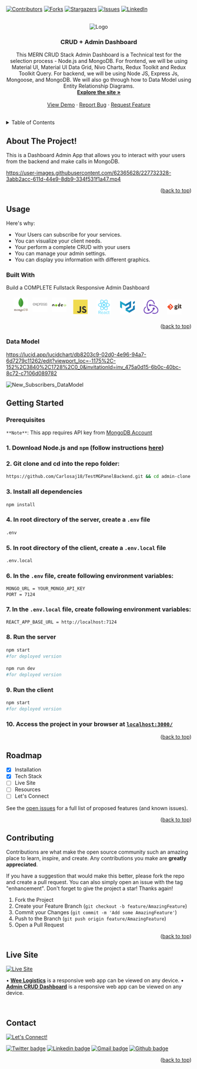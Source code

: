 <a name="readme-top"></a>
<!--
*** Thanks for checking out the Best-README-Template. If you have a suggestion
*** that would make this better, please fork the repo and create a pull request
*** or simply open an issue with the tag "enhancement".
*** Don't forget to give the project a star!
*** Thanks again! Now go create something AMAZING! :D
-->


<!-- PROJECT SHIELDS -->
<!--
*** I'm using markdown "reference style" links for readability.
*** Reference links are enclosed in brackets [ ] instead of parentheses ( ).
*** See the bottom of this document for the declaration of the reference variables
*** for contributors-url, forks-url, etc. This is an optional, concise syntax you may use.
*** https://www.markdownguide.org/basic-syntax/#reference-style-links
-->
[![Contributors][contributors-shield]][contributors-url]
[![Forks][forks-shield]][forks-url]
[![Stargazers][stars-shield]][stars-url]
[![Issues][issues-shield]][issues-url]
[![LinkedIn][linkedin-shield]][linkedin-url]



<!-- PROJECT LOGO -->
<br />
<div align="center">
  <a>
    <img src="https://user-images.githubusercontent.com/62365628/214876004-be858914-bb6b-4b6e-8c40-b49112ff0d30.png" alt="Logo" width="80" height="80">
  </a>

  <h3 align="center">CRUD + Admin Dashboard </h3>

  <p align="center">
    This MERN CRUD Stack Admin Dashboard is a Technical test for the selection process - Node.js and MongoDB. For frontend, we will be using Material UI, Material UI Data Grid, Nivo Charts, Redux Toolkit and Redux Toolkit Query. For backend, we will be using Node JS, Express Js, Mongoose, and MongoDB. We will also go through how to Data Model using Entity Relationship Diagrams.
    <br />
    <a href="https://github.com/Carlosaj18/TestMGPanelBackend"><strong>Explore the site »</strong></a>
    <br />
    <br />
    <a href="https://user-images.githubusercontent.com/62365628/227732328-3abb2acc-611d-44e9-8db9-334f531f1a47.mp4">View Demo</a>
    ·
    <a href="https://github.com/Carlosaj18/TestMGPanelBackend/issues">Report Bug</a>
    ·
    <a href="https://github.com/Carlosaj18/TestMGPanelBackend/issues">Request Feature</a>
  </p>
</div>

<br />
<!-- TABLE OF CONTENTS -->
<details>
  <summary>Table of Contents</summary>
  <ol>
    <li>
      <a href="#about-the-project">About The Project</a>
      <ul>
        <li><a href="#built-with">Built With</a></li>
        <li><a href="#data-model">Data Model</a></li>
      </ul>
    </li>
    <li>
      <a href="#getting-started">Getting Started</a>
      <ul>
        <li><a href="#prerequisites">Prerequisites</a></li>
        <li><a href="#installation">Installation</a></li>
      </ul>
    </li>
    <li><a href="#usage">Usage</a></li>
    <li><a href="#roadmap">Roadmap</a></li>
    <li><a href="#contributing">Contributing</a></li>
    <li><a href="#contact">Contact</a></li>
  </ol>
</details>

<!-- ABOUT THE PROJECT -->
## About The Project!


This is a Dashboard Admin App that allows you to interact with your users from the backend and make calls in MongoDB. 

https://user-images.githubusercontent.com/62365628/227732328-3abb2acc-611d-44e9-8db9-334f531f1a47.mp4

<p align="right">(<a href="#readme-top">back to top</a>)</p>

## Usage 

Here's why:
* Your Users can subscribe for your services. 
* You can visualize your client needs.
* Your perform a complete CRUD with your users 
* You can manage your admin settings. 
* You can display you information with different graphics. 

### Built With

Build a COMPLETE Fullstack Responsive Admin Dashboard

<p align="center">
  <a target="_blank" rel="noopener noreferrer"> <img src="https://github.com/devicons/devicon/blob/1119b9f84c0290e0f0b38982099a2bd027a48bf1/icons/mongodb/mongodb-original-wordmark.svg" alt="Mongo" height="40" style="vertical-align:top; margin:4px"></a>
  <a target="_blank" rel="noopener noreferrer"> <img src="https://github.com/devicons/devicon/blob/1119b9f84c0290e0f0b38982099a2bd027a48bf1/icons/express/express-original-wordmark.svg" alt="Express" height="40" style="vertical-align:top; margin:4px"></a>
  <a target="_blank" rel="noopener noreferrer"> <img src="https://github.com/devicons/devicon/blob/1119b9f84c0290e0f0b38982099a2bd027a48bf1/icons/nodejs/nodejs-original-wordmark.svg" alt="Node" height="40" style="vertical-align:top; margin:4px"></a>
  <a target="_blank" rel="noopener noreferrer"> <img src="https://github.com/devicons/devicon/blob/1119b9f84c0290e0f0b38982099a2bd027a48bf1/icons/javascript/javascript-original.svg" alt="Firebase" height="40" style="vertical-align:top; margin:10px"></a>
  <a target="_blank" rel="noopener noreferrer"> <img src="https://github.com/devicons/devicon/blob/master/icons/react/react-original-wordmark.svg" alt="React" height="40" style="vertical-align:top; margin:10px"</a>
   <a> <img src="https://github.com/devicons/devicon/blob/1119b9f84c0290e0f0b38982099a2bd027a48bf1/icons/materialui/materialui-original.svg" alt="MaterialUi" height="40" style="vertical-align:top; margin:10px"></a>
  <a> <img src="https://github.com/devicons/devicon/blob/1119b9f84c0290e0f0b38982099a2bd027a48bf1/icons/redux/redux-original.svg" alt="Redux" height="40" style="vertical-align:top; margin:10px"></a>
   <a> <img src="https://github.com/devicons/devicon/blob/1119b9f84c0290e0f0b38982099a2bd027a48bf1/icons/git/git-original-wordmark.svg" alt="MaterialUi" height="40" style="vertical-align:top; margin:10px"></a>
</p>
  
  
<p align="right">(<a href="#readme-top">back to top</a>)</p>


### Data Model

https://lucid.app/lucidchart/db8203c9-02d0-4e96-94a7-6d7279c11262/edit?viewport_loc=-1175%2C-152%2C3840%2C1728%2C0_0&invitationId=inv_475a0d15-6b0c-40bc-8c72-c7106d089782

![New_Subscribers_DataModel](https://user-images.githubusercontent.com/62365628/227727354-e53c31c1-c763-4558-83cb-4874ef2968b8.jpeg)

<!-- GETTING STARTED -->
## Getting Started

### Prerequisites

`**Note**`: This app requires API key from <a href="https://www.mongodb.com/" >MongoDB Account</a>

### 1. Download Node.js and `npm` (follow instructions [here](https://nodejs.org/en/))

### 2. Git clone and cd into the repo folder:

```bash
https://github.com/Carlosaj18/TestMGPanelBackend.git && cd admin-clone
```

### 3. Install all dependencies

```bash
npm install
```

### 4. In root directory of the server, create a `.env` file

```bash
.env
```

### 5. In root directory of the client, create a `.env.local` file

```bash
.env.local
```

### 6. In the `.env` file, create following environment variables:

```
MONGO_URL = YOUR_MONGO_API_KEY
PORT = 7124
```

### 7. In the `.env.local` file, create following environment variables:

```
REACT_APP_BASE_URL = http://localhost:7124
```

### 8. Run the server

```bash
npm start
#for deployed version

npm run dev
#for deployed version
```

### 9. Run the client

```bash
npm start
#for deployed version

```

### 10. Access the project in your browser at [`localhost:3000/`](localhost:3000)
   
<p align="right">(<a href="#readme-top">back to top</a>)</p>


<!-- ROADMAP -->
## Roadmap

- [x] Installation
- [x] Tech Stack
- [ ] Live Site
- [ ] Resources
- [ ] Let's Connect

See the [open issues](https://github.com/Carlosaj18/fullstack-admin/issues) for a full list of proposed features (and known issues).

<p align="right">(<a href="#readme-top">back to top</a>)</p>

<!-- CONTRIBUTING -->
## Contributing

Contributions are what make the open source community such an amazing place to learn, inspire, and create. Any contributions you make are **greatly appreciated**.

If you have a suggestion that would make this better, please fork the repo and create a pull request. You can also simply open an issue with the tag "enhancement".
Don't forget to give the project a star! Thanks again!

1. Fork the Project
2. Create your Feature Branch (`git checkout -b feature/AmazingFeature`)
3. Commit your Changes (`git commit -m 'Add some AmazingFeature'`)
4. Push to the Branch (`git push origin feature/AmazingFeature`)
5. Open a Pull Request

<p align="right">(<a href="#readme-top">back to top</a>)</p>

## Live Site 

<p id="live-site"><p>

<a href="https://test-mg-panel-backend.vercel.app/">![Live Site](https://res.cloudinary.com/dn1e07eul/image/upload/v1659389947/Readme%20Headers/inter-live-site_ngkqcf.png)</a>

• **[Wee Logistics](https://test-mg-panel-backend.vercel.app/)** is a responsive web app can be viewed on any device.
• **[Admin CRUD Dashboard](https://test-mg-panel-backend.vercel.app/admin)** is a responsive web app can be viewed on any device.

<br>

<!-- CONTACT -->
## Contact

<a href=#lets-connect>![Let's Connect!](https://res.cloudinary.com/dn1e07eul/image/upload/v1659314257/Readme%20Headers/inter-lets-connect_bv3kcd.png)</a>

<p><a href="https://twitter.com/"><img src="https://img.shields.io/badge/twitter-%231DA1F2.svg?&style=for-the-badge&logo=twitter&logoColor=white" height=30 width=90 alt="Twitter badge"></a> <a href="https://www.linkedin.com/in/carlos-jaramillo-full-stack-developer/"><img src="https://img.shields.io/badge/linkedin-%230064e7.svg?&style=for-the-badge&logo=linkedin&logoColor=white" height=30 width=90 alt="Linkedin badge"></a> <a href="mailto:cjaramilloportilla@gmail.com"><img src="https://img.shields.io/badge/gmail-%23fd1745.svg?&style=for-the-badge&logo=gmail&logoColor=white" height=30 width=90 alt="Gmail badge"></a> <a href="https://github.com/Carlosaj18"><img src="https://img.shields.io/badge/github-%23ff8e44.svg?&style=for-the-badge&logo=github&logoColor=white" height=30 width=90 alt="Github badge"></a></p>

<p align="right">(<a href="#readme-top">back to top</a>)</p>

<!-- MARKDOWN LINKS & IMAGES -->
<!-- https://www.markdownguide.org/basic-syntax/#reference-style-links -->
[contributors-shield]: https://img.shields.io/github/contributors/othneildrew/Best-README-Template.svg?style=for-the-badge
[contributors-url]: https://github.com/Carlosaj18/fullstack-admin/graphs/contributors
[forks-shield]: https://img.shields.io/github/forks/othneildrew/Best-README-Template.svg?style=for-the-badge
[forks-url]: https://github.com/Carlosaj18/fullstack-admin/network/members
[stars-shield]: https://img.shields.io/github/stars/othneildrew/Best-README-Template.svg?style=for-the-badge
[stars-url]: https://github.com/othneildrew/Best-README-Template/stargazers
[issues-shield]: https://img.shields.io/github/issues/othneildrew/Best-README-Template.svg?style=for-the-badge
[issues-url]: https://github.com/Carlosaj18/fullstack-admin/issues
[linkedin-shield]: https://img.shields.io/badge/-LinkedIn-black.svg?style=for-the-badge&logo=linkedin&colorB=555
[linkedin-url]: https://www.linkedin.com/in/carlos-jaramillo-full-stack-developer/
[product-screenshot]: https://user-images.githubusercontent.com/62365628/216798918-82c7b3c2-8936-4e80-bf5d-9b83d2a1f3bc.mp4
[Next.js]: https://img.shields.io/badge/next.js-000000?style=for-the-badge&logo=nextdotjs&logoColor=white
[Next-url]: https://nextjs.org/
[React-url]: https://reactjs.org/
[Vue.js]: https://img.shields.io/badge/Vue.js-35495E?style=for-the-badge&logo=vuedotjs&logoColor=4FC08D
[Vue-url]: https://vuejs.org/
[Angular.io]: https://img.shields.io/badge/Angular-DD0031?style=for-the-badge&logo=angular&logoColor=white
[Angular-url]: https://angular.io/
[Svelte.dev]: https://img.shields.io/badge/Svelte-4A4A55?style=for-the-badge&logo=svelte&logoColor=FF3E00
[Svelte-url]: https://svelte.dev/
[Laravel.com]: https://img.shields.io/badge/Laravel-FF2D20?style=for-the-badge&logo=laravel&logoColor=white
[Laravel-url]: https://laravel.com
[Bootstrap.com]: https://img.shields.io/badge/Bootstrap-563D7C?style=for-the-badge&logo=bootstrap&logoColor=white
[Bootstrap-url]: https://getbootstrap.com
[JQuery.com]: https://img.shields.io/badge/jQuery-0769AD?style=for-the-badge&logo=jquery&logoColor=white
[JQuery-url]: https://jquery.com 
